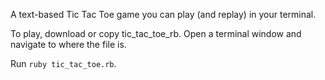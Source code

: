 A text-based Tic Tac Toe game you can play (and replay) in your terminal. 

To play, download or copy tic_tac_toe_rb. Open a terminal window and navigate to where the file is. 

Run `ruby tic_tac_toe.rb`. 